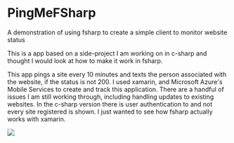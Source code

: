 PingMeFSharp
============

A demonstration of using fsharp to create a simple client to monitor website status

This is a app based on a side-project I am working on in c-sharp and thought I would look at how to make it work in fsharp.

This app pings a site every 10 minutes and texts the person associated with the website, if the status is not 200. 
I used xamarin, and Microsoft Azure's Mobile Services to create and track this application. There are a handful of issues 
I am still working through, including handling updates to existing websites. In the c-sharp version there is user 
authentication to and not every site registered is shown. I just wanted to see how fsharp actually works with xamarin.

![](http://images.trsneed.com/blogstuff/fsharp/Screen%20Shot%202014-07-21%20at%206.47.32%20AM.png)
